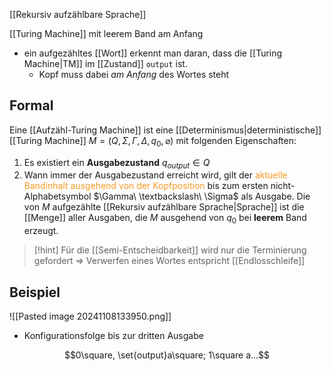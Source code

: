 [[Rekursiv aufzählbare Sprache]]


[[Turing Machine]] mit leerem Band am Anfang
- ein aufgezähltes [[Wort]] erkennt man daran, dass die [[Turing Machine|TM]] im [[Zustand]] `output` ist.
	- Kopf muss dabei _am Anfang_ des Wortes steht

## Formal
Eine [[Aufzähl-Turing Machine]] ist eine [[Determinismus|deterministische]] [[Turing Machine]] $M = (Q, \Sigma, \Gamma, \Delta, q_{0}, \varnothing)$ mit folgenden Eigenschaften:
1. Es existiert ein **Ausgabezustand** $q_{output} \in Q$
2. Wann immer der Ausgabezustand erreicht wird, gilt der <span style="color:rgb(245, 154, 35)">aktuelle Bandinhalt ausgehend von der Kopfposition</span> bis zum ersten nicht-Alphabetsymbol $\Gamma\ \textbackslash\  \Sigma$  als Ausgabe.
Die von $M$ aufgezählte [[Rekursiv aufzählbare Sprache|Sprache]] ist die [[Menge]] aller Ausgaben, die $M$ ausgehend von $q_{0}$ bei **leerem** Band erzeugt.


> [!hint] Für die [[Semi-Entscheidbarkeit]] wird nur die Terminierung gefordert => Verwerfen eines Wortes entspricht [[Endlosschleife]]


## Beispiel
![[Pasted image 20241108133950.png]]

- Konfigurationsfolge bis zur dritten Ausgabe

$$0\square, \set{output}a\square; 1\square a...$$